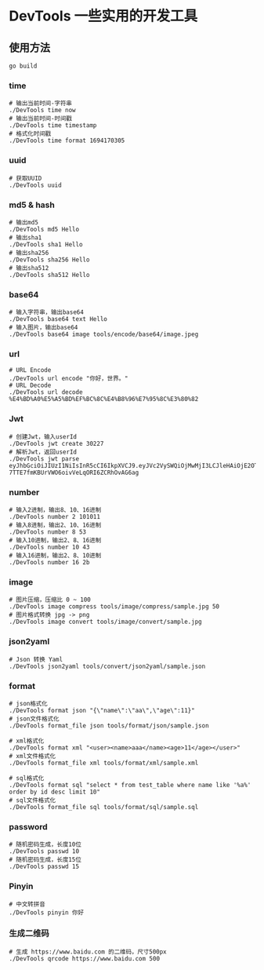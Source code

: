 # DevTools 一些实用的开发工具

## 使用方法

```shell
go build
```

### time

```shell
# 输出当前时间-字符串
./DevTools time now
# 输出当前时间-时间戳
./DevTools time timestamp
# 格式化时间戳
./DevTools time format 1694170305
```

### uuid

```shell
# 获取UUID
./DevTools uuid
```

### md5 & hash

```shell
# 输出md5
./DevTools md5 Hello
# 输出sha1
./DevTools sha1 Hello
# 输出sha256
./DevTools sha256 Hello
# 输出sha512
./DevTools sha512 Hello
```

### base64

```shell
# 输入字符串，输出base64
./DevTools base64 text Hello
# 输入图片，输出base64
./DevTools base64 image tools/encode/base64/image.jpeg
```

### url

```shell
# URL Encode
./DevTools url encode "你好，世界。"
# URL Decode
./DevTools url decode %E4%BD%A0%E5%A5%BD%EF%BC%8C%E4%B8%96%E7%95%8C%E3%80%82
```

### Jwt

```shell
# 创建Jwt，输入userId
./DevTools jwt create 30227
# 解析Jwt，返回userId
./DevTools jwt parse eyJhbGciOiJIUzI1NiIsInR5cCI6IkpXVCJ9.eyJVc2VySWQiOjMwMjI3LCJleHAiOjE2OTY2Njc5NzF9.bWg87-7TTE7fmKBUrVWO6oivVeLqORI6ZCRhOvAG6ag
```

### number

```shell
# 输入2进制，输出8、10、16进制
./DevTools number 2 101011
# 输入8进制，输出2、10、16进制
./DevTools number 8 53
# 输入10进制，输出2、8、16进制
./DevTools number 10 43
# 输入16进制，输出2、8、10进制
./DevTools number 16 2b
```

### image

```shell
# 图片压缩，压缩比 0 ~ 100
./DevTools image compress tools/image/compress/sample.jpg 50
# 图片格式转换 jpg -> png
./DevTools image convert tools/image/convert/sample.jpg
```

### json2yaml

```shell
# Json 转换 Yaml
./DevTools json2yaml tools/convert/json2yaml/sample.json
```

### format

```shell
# json格式化
./DevTools format json "{\"name\":\"aa\",\"age\":11}"
# json文件格式化
./DevTools format_file json tools/format/json/sample.json

# xml格式化
./DevTools format xml "<user><name>aaa</name><age>11</age></user>"
# xml文件格式化
./DevTools format_file xml tools/format/xml/sample.xml

# sql格式化
./DevTools format sql "select * from test_table where name like '%a%' order by id desc limit 10"
# sql文件格式化
./DevTools format_file sql tools/format/sql/sample.sql
```

### password

```shell
# 随机密码生成，长度10位
./DevTools passwd 10
# 随机密码生成，长度15位
./DevTools passwd 15
```

### Pinyin

```shell
# 中文转拼音
./DevTools pinyin 你好
```

### 生成二维码

```shell
# 生成 https://www.baidu.com 的二维码，尺寸500px
./DevTools qrcode https://www.baidu.com 500
```